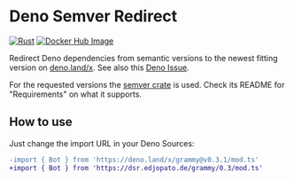 # Deno Semver Redirect

[![Rust](https://github.com/EdJoPaTo/deno-semver-redirect/actions/workflows/rust.yml/badge.svg)](https://github.com/EdJoPaTo/deno-semver-redirect/actions/workflows/rust.yml)
[![Docker Hub Image](https://img.shields.io/docker/image-size/edjopato/deno-semver-redirect)](https://hub.docker.com/r/edjopato/deno-semver-redirect)

Redirect Deno dependencies from semantic versions to the newest fitting version on [deno.land/x](https://deno.land/x).
See also this [Deno Issue](https://github.com/denoland/deno_website2/issues/606).

For the requested versions the [semver crate](https://crates.io/crates/semver) is used.
Check its README for "Requirements" on what it supports.

## How to use

Just change the import URL in your Deno Sources:

```diff
-import { Bot } from 'https://deno.land/x/grammy@v0.3.1/mod.ts'
+import { Bot } from 'https://dsr.edjopato.de/grammy/0.3/mod.ts'
```
